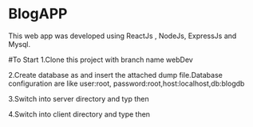 # BlogAPP
This web app was developed using ReactJs , NodeJs, ExpressJs and Mysql.

#To Start
1.Clone this project with branch name webDev

2.Create database as <blogdb> and insert the attached dump file.Database configuration are like user:root, password:root,host:localhost,db:blogdb

3.Switch into server directory and typ <npm i/> then <npm run server/> 

4.Switch into client directory and type <npm i> then <npm start/> 
